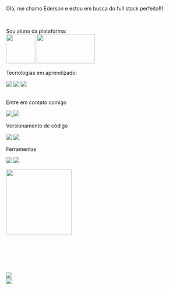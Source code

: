 <p > Olá, me chamo Ederson e estou em busca do full stack perfeito!!! </p>
<br>
<p> Sou aluno da plataforma:
  <br>
  <img width= 80px height= 80px src="https://cdn.areademembros.com/files/instancia_731//image/cDo7aKpDpEAkLRPHuYlAXdFmHtYyjPljSjUIZgu6.png" >
  <img  width= 160px height= 80px src="https://files.curseduca.com/d9ab31c9-4410-4407-92cd-5723bde8194f/4a006790620c5986cdb7914adf0cafe3a4172291.webp">
<p> Tecnologias em aprendizado:</p>

<p>
<img src="https://img.shields.io/badge/HTML5-E34F26?style=for-the-badge&logo=html5&logoColor=white" >
<img src="https://img.shields.io/badge/CSS3-1572B6?style=for-the-badge&logo=css3&logoColor=white" >
<img src="https://img.shields.io/badge/JavaScript-F7DF1E?style=for-the-badge&logo=javascript&logoColor=black" >
</p>
<br>
Entre em contato comigo
<p>
<a href=mailto:edersonmichel26@gmail.com>
  <img src="https://img.shields.io/badge/Gmail-D14836?style=for-the-badge&logo=gmail&logoColor=white">
</a>
<img src="https://img.shields.io/badge/LinkedIn-0077B5?style=for-the-badge&logo=linkedin&logoColor=white">
  </p>
  Versionamento de código
  <p>
    <img src="https://img.shields.io/badge/GitHub-100000?style=for-the-badge&logo=github&logoColor=white">
    <img src="https://img.shields.io/badge/GIT-E44C30?style=for-the-badge&logo=git&logoColor=white">
  </p>
  Ferramentas
  <p>
    <img src="https://img.shields.io/badge/Figma-F24E1E?style=for-the-badge&logo=figma&logoColor=white">
    <img src="https://img.shields.io/badge/Visual_Studio_Code-0078D4?style=for-the-badge&logo=visual%20studio%20code&logoColor=white">
  </p>
<img height="180em" src="https://github-readme-stats.vercel.app/api/top-langs/?username=Ederson1985&layout=compact&langs_count=7&theme=tokyonight"/>
<br>
<br>
<br>
<br>
<br>
<br>
<br>
<img src="https://github-readme-stats.vercel.app/api?username=Ederson1985&show_icons=true&theme=buefy)](https://github.com/rodolfomori/github-readme-stats">
<br>

<img src="https://img.shields.io/github/followers/{username}.svg?style=social&label=Follow&maxAge=2592000" >






